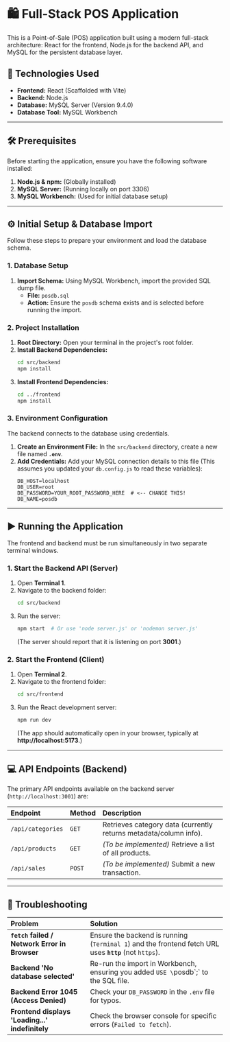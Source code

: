 # 🛍️ Full-Stack POS Application

This is a Point-of-Sale (POS) application built using a modern full-stack architecture: React  for the frontend, Node.js for the backend API, and MySQL for the persistent database layer.

## 🌟 Technologies Used

* **Frontend:** React (Scaffolded with Vite)
* **Backend:** Node.js 
* **Database:** MySQL Server (Version 9.4.0)
* **Database Tool:** MySQL Workbench

---

## 🛠️ Prerequisites

Before starting the application, ensure you have the following software installed:

1.  **Node.js & npm:** (Globally installed)
2.  **MySQL Server:** (Running locally on port 3306)
3.  **MySQL Workbench:** (Used for initial database setup)

---

## ⚙️ Initial Setup & Database Import

Follow these steps to prepare your environment and load the database schema.

### 1. Database Setup

1.  **Import Schema:** Using MySQL Workbench, import the provided SQL dump file.
    * **File:** `posdb.sql`
    * **Action:** Ensure the `posdb` schema exists and is selected before running the import.

### 2. Project Installation

1.  **Root Directory:** Open your terminal in the project's root folder.
2.  **Install Backend Dependencies:**
    ```bash
    cd src/backend
    npm install
    ```
3.  **Install Frontend Dependencies:**
    ```bash
    cd ../frontend
    npm install
    ```

### 3. Environment Configuration

The backend connects to the database using credentials.

1.  **Create an Environment File:** In the `src/backend` directory, create a new file named **`.env`**.
2.  **Add Credentials:** Add your MySQL connection details to this file (This assumes you updated your `db.config.js` to read these variables):
    ```env
    DB_HOST=localhost
    DB_USER=root
    DB_PASSWORD=YOUR_ROOT_PASSWORD_HERE  # <-- CHANGE THIS!
    DB_NAME=posdb
    ```

---

## ▶️ Running the Application

The frontend and backend must be run simultaneously in two separate terminal windows.

### 1. Start the Backend API (Server)

1.  Open **Terminal 1**.
2.  Navigate to the backend folder:
    ```bash
    cd src/backend
    ```
3.  Run the server:
    ```bash
    npm start  # Or use 'node server.js' or 'nodemon server.js'
    ```
    (The server should report that it is listening on port **3001**.)

### 2. Start the Frontend (Client)

1.  Open **Terminal 2**.
2.  Navigate to the frontend folder:
    ```bash
    cd src/frontend
    ```
3.  Run the React development server:
    ```bash
    npm run dev
    ```
    (The app should automatically open in your browser, typically at **http://localhost:5173**.)

---

## 💻 API Endpoints (Backend)

The primary API endpoints available on the backend server (`http://localhost:3001`) are:

| Endpoint | Method | Description |
| :--- | :--- | :--- |
| `/api/categories` | `GET` | Retrieves category data (currently returns metadata/column info). |
| `/api/products` | `GET` | *(To be implemented)* Retrieve a list of all products. |
| `/api/sales` | `POST` | *(To be implemented)* Submit a new transaction. |

---

## 📝 Troubleshooting

| Problem | Solution |
| :--- | :--- |
| **`fetch` failed / Network Error in Browser** | Ensure the backend is running (`Terminal 1`) and the frontend fetch URL uses **`http`** (not `https`). |
| **Backend 'No database selected'** | Re-run the import in Workbench, ensuring you added `USE \`posdb\`;` to the SQL file. |
| **Backend Error 1045 (Access Denied)** | Check your `DB_PASSWORD` in the `.env` file for typos. |
| **Frontend displays 'Loading...' indefinitely** | Check the browser console for specific errors (`Failed to fetch`). |